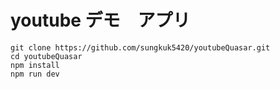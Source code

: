 # youtube デモ　アプリ
```
git clone https://github.com/sungkuk5420/youtubeQuasar.git
cd youtubeQuasar
npm install
npm run dev
```
